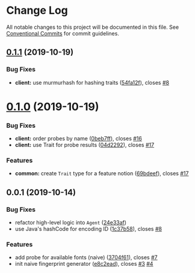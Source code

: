 # Change Log

All notable changes to this project will be documented in this file.
See [Conventional Commits](https://conventionalcommits.org) for commit guidelines.

## [0.1.1](https://github.com/pouk/idem/compare/v0.1.0...v0.1.1) (2019-10-19)


### Bug Fixes

* **client:** use murmurhash for hashing traits ([54fa12f](https://github.com/pouk/idem/commit/54fa12f8a629e7290bdef90ce5aceeef8c3fb434)), closes [#8](https://github.com/pouk/idem/issues/8)





# [0.1.0](https://github.com/pouk/idem/compare/v0.0.1...v0.1.0) (2019-10-19)


### Bug Fixes

* **client:** order probes by name ([0beb7ff](https://github.com/pouk/idem/commit/0beb7ff2ebcc8b78c942590d966f6c09866fdefe)), closes [#16](https://github.com/pouk/idem/issues/16)
* **client:** use Trait for probe results ([04d2292](https://github.com/pouk/idem/commit/04d2292fe2a5c85246dee6dca01115bb3d9ffa0d)), closes [#17](https://github.com/pouk/idem/issues/17)


### Features

* **common:** create `Trait` type for a feature notion ([69bdeef](https://github.com/pouk/idem/commit/69bdeeffb1ed55097029c0b1f2ab96fe12e15be0)), closes [#17](https://github.com/pouk/idem/issues/17)





## 0.0.1 (2019-10-14)


### Bug Fixes

* refactor high-level logic into `Agent` ([24e33af](https://github.com/pouk/idem/commit/24e33af40df33af4ecd0ab5021bcfcbb7c524e8f))
* use Java's hashCode for encoding ID ([1c37b58](https://github.com/pouk/idem/commit/1c37b586103de9a5c2a8c977d3e732e017a79cd7)), closes [#8](https://github.com/pouk/idem/issues/8)


### Features

* add probe for available fonts (naive) ([3704f61](https://github.com/pouk/idem/commit/3704f619233299d7290634b5820910a340838c14)), closes [#7](https://github.com/pouk/idem/issues/7)
* init naive fingerprint generator ([e8c2ead](https://github.com/pouk/idem/commit/e8c2ead5d1d9a34d910eafa142c7160daff97e75)), closes [#3](https://github.com/pouk/idem/issues/3) [#4](https://github.com/pouk/idem/issues/4)
